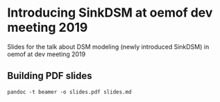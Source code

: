 # Introducing SinkDSM at oemof dev meeting 2019

Slides for the talk about DSM modeling (newly introduced SinkDSM) in oemof at dev meeting 2019

## Building PDF slides

```
pandoc -t beamer -o slides.pdf slides.md
```